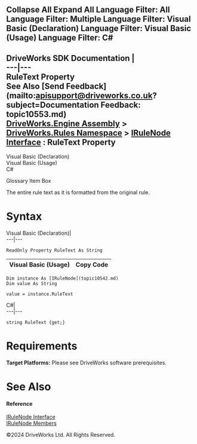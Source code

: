        

 Collapse All Expand All  Language Filter: All  Language Filter: Multiple  Language Filter: Visual Basic (Declaration) Language Filter: Visual Basic (Usage) Language Filter: C#  
---  
DriveWorks SDK Documentation  |   
---|---  
RuleText Property   
See Also [Send Feedback](mailto:apisupport@driveworks.co.uk?subject=Documentation Feedback: topic10553.md)  
[DriveWorks.Engine Assembly](topic2156.md) > [DriveWorks.Rules Namespace](topic10510.md) > [IRuleNode Interface](topic10542.md) : RuleText Property  
---  
  
Visual Basic (Declaration)    
Visual Basic (Usage)    
C# 

Glossary Item Box

The entire rule text as it is formatted from the original rule. 

# Syntax

Visual Basic (Declaration)|   
---|---  
      
    
    ReadOnly Property RuleText As String  
  
Visual Basic (Usage)| Copy Code  
---|---  
      
    
    Dim instance As [IRuleNode](topic10542.md)
    Dim value As String
     
    value = instance.RuleText  
  
C#|   
---|---  
      
    
    string RuleText {get;}  
  
# Requirements

**Target Platforms:** Please see DriveWorks software prerequisites.

# See Also

#### Reference

[IRuleNode Interface](topic10542.md)   
[IRuleNode Members](topic10543.md)

©2024 DriveWorks Ltd. All Rights Reserved.
